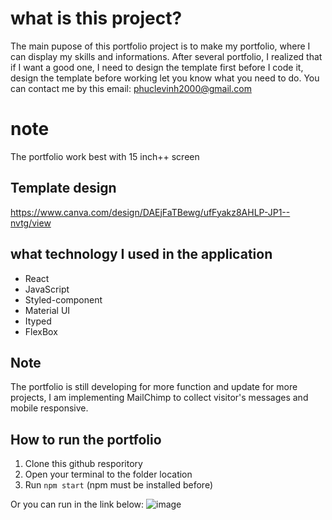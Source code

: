 # what is this project?

The main pupose of this portfolio project is to make my portfolio, where I can display my skills and informations. After several portfolio, I realized that if I want a good one, I need to design the template first before I code it, design the template before working let you know what you need to do. You can contact me by this email: phuclevinh2000@gmail.com

# note 
The portfolio work best with 15 inch++ screen

## Template design
https://www.canva.com/design/DAEjFaTBewg/ufFyakz8AHLP-JP1--nvtg/view

## what technology I used in the application
- React
- JavaScript
- Styled-component
- Material UI
- Ityped
- FlexBox

## Note
The portfolio is still developing for more function and update for more projects, I am implementing MailChimp to collect visitor's messages and mobile responsive.

## How to run the portfolio
1. Clone this github resporitory
2. Open your terminal to the folder location
3. Run `npm start` (npm must be installed before) 

Or you can run in the link below: 
![image](https://user-images.githubusercontent.com/47014132/125136742-10a86900-e114-11eb-8971-9b8c16b4df38.png)

